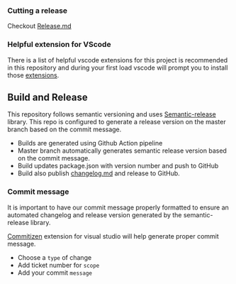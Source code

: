### Cutting a release
Checkout [Release.md](./Release.md)

### Helpful extension for VScode
There is a list of helpful vscode extensions for this project is recommended in this repository and during your first load vscode will prompt you to install those [extensions](./.vscode/extensions.json).

## Build and Release
This repository follows semantic versioning and uses [Semantic-release](https://semantic-release.gitbook.io/semantic-release/) library. This repo is configured to generate a release version on the master branch based on the commit message. 

* Builds are generated using Github Action pipeline 
* Master branch automatically generates semantic release version based on the commit message.
* Build updates package.json with version number and push to GitHub
* Build also publish [changelog.md](./CHANGELOG.md) and release to GitHub.

### Commit message
It is important to have our commit message properly formatted to ensure an automated changelog and release version generated by the semantic-release library.

[Commitizen](https://marketplace.visualstudio.com/items?itemName=KnisterPeter.vscode-commitizen) extension for visual studio will help generate proper commit message.

* Choose a `type` of change
* Add ticket number for `scope`
* Add your commit `message`

